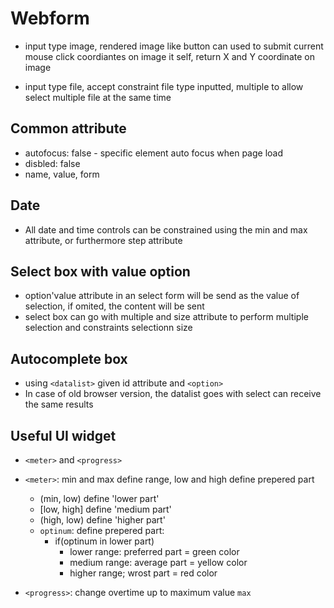 # Webform

- input type image, rendered image like button can used to submit current mouse
  click coordiantes on image it self, return X and Y coordinate on image

- input type file, accept constraint file type inputted, multiple to allow
  select multiple file at the same time

## Common attribute

- autofocus: false - specific element auto focus when page load
- disbled: false
- name, value, form

## Date

- All date and time controls can be constrained using the min and max attribute,
  or furthermore step attribute

## Select box with value option

- option'value attribute in an select form will be send as the value of
  selection, if omited, the content will be sent
- select box can go with multiple and size attribute to perform multiple
  selection and constraints selectionn size

## Autocomplete box

- using `<datalist>` given id attribute and `<option>`
- In case of old browser version, the datalist goes with select can receive the
  same results

## Useful UI widget

- `<meter>` and `<progress>`

- `<meter>`: min and max define range, low and high define prepered part

  - (min, low) define 'lower part'
  - [low, high] define 'medium part'
  - (high, low) define 'higher part'
  - `optinum`: define prepered part:
    - if(optinum in lower part)
      - lower range: preferred part = green color
      - medium range: average part = yellow color
      - higher range; wrost part = red color

- `<progress>`: change overtime up to maximum value `max`
